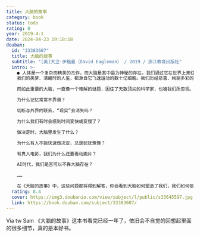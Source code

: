 ```yaml
---
title: 大脑的故事
category: book
status: todo
rating: 0
year: 2019-4-1
date: 2024-04-23 19:18:18
douban:
  id: "33383607"
  title: 大脑的故事
  subtitle: "[美]大卫·伊格曼（David Eagleman） / 2019 / 浙江教育出版社"
  intro: >-
    ● 人体是一个复杂而精美的杰作，而大脑是其中最为神秘的存在。我们通过它在世界上来往穿梭、做决策，放飞想象力。
    我们的美梦、清醒时的人生，都源自它飞速运动的数十亿细胞。我们历经悲喜、绚丽多彩的完整人生，都发生在这区区 1.4 千克重的东西里。

    而如此重要的大脑，一直像一个难解的谜题，困住了无数顶尖的科学家，也被我们所忽视。在《大脑的故事》中，享誉全球的脑科学家，《西部世界》科学顾问大卫·伊格曼，用一篇篇引人入胜的故事，为你展现脑科学领域的前沿成果，带你领略大脑宇宙的奇妙之处。

    为什么记忆常常不靠谱？

    切断与外界的联系，“现实”会消失吗？

    为什么我们有时会感到时间变快或变慢了？

    做决定时，大脑里发生了什么？

    为什么有人不能快速做决定，总是犹犹豫豫？

    有真人电影，我们为什么还要看动画片？

    AI时代，我们是否可以不靠大脑存在？

    ……

    在《大脑的故事》中，这些问题都将得到解答，你会看到大脑如何塑造了我们，我们如何依靠大脑感知世界，如何做出一个个影响我们人生的决策，以及未来人类将走向何方。没有一本书，比《大脑的故事》更适合作为脑科学的入门读物了。阅读这本书，不需要你具备任何专业知识，只需要带着好奇心和自我探索的欲望就够了！
  rating: 8.4
  cover: https://img3.doubanio.com/view/subject/l/public/s33645597.jpg
  link: https://book.douban.com/subject/33383607/
---
```


Via tw Sam 《大脑的故事》这本书看完已经一年了，依旧会不自觉的回想起里面的很多细节，真的是本好书。
